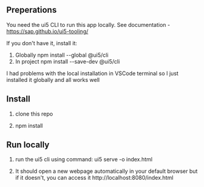 ## Preperations
You need the ui5 CLI to run this app locally. See documentation - https://sap.github.io/ui5-tooling/

If you don't have it, install it: 
1. Globally npm install --global @ui5/cli
2. In project npm install --save-dev @ui5/cli

I had problems with the local installation in VSCode terminal so I just installed it globally and all works well

## Install

1. clone this repo

2. npm install

## Run locally 

1. run the ui5 cli using command: ui5 serve -o index.html

2. It should open a new webpage automatically in your default browser but if it doesn't, you can access it http://localhost:8080/index.html
